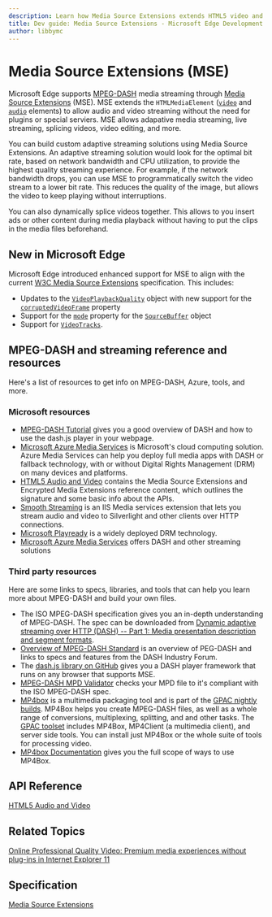 ```yaml
---
description: Learn how Media Source Extensions extends HTML5 video and audio elements to enable streaming without the need for plugins or special servers.
title: Dev guide: Media Source Extensions - Microsoft Edge Development
author: libbymc
---
```


# Media Source Extensions (MSE)

Microsoft Edge supports [MPEG-DASH](http://go.microsoft.com/fwlink/p/?LinkID=533900) media streaming through [Media Source Extensions](Http://go.microsoft.com/fwlink/p/?LinkID=301313) (MSE). MSE extends the `HTMLMediaElement` ([`video`](https://msdn.microsoft.com/library/hh772959(v=vs.85).aspx) and [`audio`](https://msdn.microsoft.com/library/hh772923(v=vs.85).aspx) elements) to allow audio and video streaming without the need for plugins or special serviers. MSE allows adapative media streaming, live streaming, splicing videos, video editing, and more. 

You can build custom adaptive streaming solutions using Media Source Extensions. An adaptive streaming solution would look for the optimal bit rate, based on network bandwidth and CPU utilization, to provide the highest quality streaming experience. For example, if the network bandwidth drops, you can use MSE to programmatically switch the video stream to a lower bit rate. This reduces the quality of the image, but allows the video to keep playing without interruptions.

You can also dynamically splice videos together. This allows to you insert ads or other content during media playback without having to put the clips in the media files beforehand. 


## New in Microsoft Edge

Microsoft Edge introduced enhanced support for MSE to align with the current [W3C Media Source Extensions](http://go.microsoft.com/fwlink/p/?LinkID=386463) specification.  This includes:
* Updates to the [`VideoPlaybackQuality`](https://msdn.microsoft.com/library/dn270592(v=vs.85).aspx) object with new support for the [`corruptedVideoFrame`](https://msdn.microsoft.com/library/dn903680(v=vs.85).aspx) property
* Support for the [`mode`](https://msdn.microsoft.com/library/dn903679(v=vs.85).aspx) property for the [`SourceBuffer`](https://msdn.microsoft.com/library/dn255049(v=vs.85).aspx) object
* Support for [`VideoTracks`](https://msdn.microsoft.com/library/dn806264(v=vs.85).aspx).

## MPEG-DASH and streaming reference and resources

Here's a list of resources to get info on MPEG-DASH, Azure, tools, and more. 

### Microsoft resources
* [MPEG-DASH Tutorial](http://go.microsoft.com/fwlink/p/?LinkID=389861) gives you a good overview of DASH and how to use the dash.js player in your webpage. 
* [Microsoft Azure Media Services]( http://go.microsoft.com/fwlink/p/?LinkId=717865) is Microsoft's cloud computing solution. Azure Media Services can help you deploy full media apps with DASH or fallback technology, with or without Digital Rights Management (DRM) on many devices and platforms. 
* [HTML5 Audio and Video](https://msdn.microsoft.com/library/hh772500(v=vs.85).aspx) contains the Media Source Extensions and Encrypted Media Extensions reference content, which outlines the signature and some basic info about the APIs.
* [Smooth Streaming](http://go.microsoft.com/fwlink/p/?LinkID=386837) is an IIS Media services extension that lets you stream audio and video to Silverlight and other clients over HTTP connections. 
* [Microsoft Playready](http://go.microsoft.com/fwlink/p/?LinkID=386838) is a widely deployed DRM technology. 
* [Microsoft Azure Media Services](http://go.microsoft.com/fwlink/p/?LinkID=386842) offers DASH and other streaming solutions 

### Third party resources
Here are some links to specs, libraries, and tools that can help you learn more about MPEG-DASH and build your own files. 

* The ISO MPEG-DASH specification gives you an in-depth understanding of MPEG-DASH. The spec can be downloaded from [Dynamic adaptive streaming over HTTP (DASH) -- Part 1: Media presentation description and segment formats](http://go.microsoft.com/fwlink/p/?LinkID=389862).
* [Overview of MPEG-DASH Standard](http://go.microsoft.com/fwlink/p/?LinkID=533900) is an overview of PEG-DASH and links to specs and features from the DASH Industry Forum.
* The [dash.js library on GitHub](http://go.microsoft.com/fwlink/p/?LinkID=386757) gives you a DASH player framework that runs on any browser that supports MSE. 
* [MPEG-DASH MPD Validator](http://go.microsoft.com/fwlink/p/?LinkID=389108) checks your MPD file to it's compliant with the ISO MPEG-DASH spec. 
* [MP4box](http://go.microsoft.com/fwlink/p/?LinkID=389881) is a multimedia packaging tool and is part of the [GPAC nightly builds](http://go.microsoft.com/fwlink/p/?LinkID=389881). MP4Box helps you create MPEG-DASH files, as well as a whole range of conversions, multiplexing, splitting, and and other tasks. The [GPAC toolset](http://go.microsoft.com/fwlink/p/?LinkID=389882) includes MP4Box, MP4Client (a multimedia client), and server side tools. You can install just MP4Box or the whole suite of tools for processing video. 
* [MP4box Documentation](http://go.microsoft.com/fwlink/p/?LinkID=386752) gives you the full scope of ways to use MP4Box. 



## API Reference
[HTML5 Audio and Video](https://msdn.microsoft.com/library/hh772500(v=vs.85).aspx)

## Related Topics
[Online Professional Quality Video: Premium media experiences without plug-ins in Internet Explorer 11](http://go.microsoft.com/fwlink/p/?LinkID=391814)

## Specification
[Media Source Extensions](http://go.microsoft.com/fwlink/p/?LinkID=389293)


